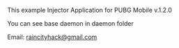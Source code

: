 This example Injector Application for PUBG Mobile v.1.2.0

You can see base daemon in daemon folder

Email: raincityhack@gmail.com
